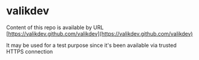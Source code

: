 # valikdev
Content of this repo is available by URL [https://valikdev.github.com/valikdev](https://valikdev.github.com/valikdev)

It may be used for a test purpose since it's been available via trusted HTTPS connection
